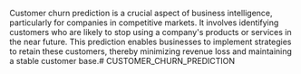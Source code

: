 Customer churn prediction is a crucial aspect of business intelligence, particularly for companies in competitive markets. It involves identifying customers who are likely to stop using a company's products or services in the near future. This prediction enables businesses to implement strategies to retain these customers, thereby minimizing revenue loss and maintaining a stable customer base.# CUSTOMER_CHURN_PREDICTION
